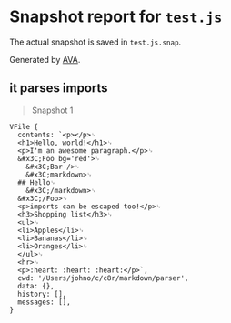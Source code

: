 # Snapshot report for `test.js`

The actual snapshot is saved in `test.js.snap`.

Generated by [AVA](https://ava.li).

## it parses imports

> Snapshot 1

    VFile {
      contents: `<p></p>␊
      <h1>Hello, world!</h1>␊
      <p>I'm an awesome paragraph.</p>␊
      &#x3C;Foo bg='red'>␊
        &#x3C;Bar />␊
        &#x3C;markdown>␊
      ## Hello␊
        &#x3C;/markdown>␊
      &#x3C;/Foo>␊
      <p>imports can be escaped too!</p>␊
      <h3>Shopping list</h3>␊
      <ul>␊
      <li>Apples</li>␊
      <li>Bananas</li>␊
      <li>Oranges</li>␊
      </ul>␊
      <hr>␊
      <p>:heart: :heart: :heart:</p>`,
      cwd: '/Users/johno/c/c8r/markdown/parser',
      data: {},
      history: [],
      messages: [],
    }
